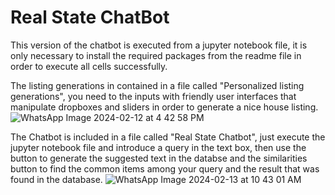 # Real State ChatBot 

This version of the chatbot is executed from a jupyter notebook file, it is only necessary to install the required packages from the readme file in order to execute all cells successfully.

The listing generations in contained in a file called "Personalized listing generations", you need to the inputs with friendly user interfaces that manipulate dropboxes and sliders in order to generate a nice house listing.
![WhatsApp Image 2024-02-12 at 4 42 58 PM](https://github.com/apolanco3225/Real-State-ChatBot/assets/16232171/8c21faca-0140-401a-a3ef-a5029c416eaf)


The Chatbot is included in a file called "Real State Chatbot", just execute the jupyter notebook file and introduce a query in the text box, then use the button to generate the suggested text in the databse and the similarities button to find the common items among your query and the result that was found in the database.
![WhatsApp Image 2024-02-13 at 10 43 01 AM](https://github.com/apolanco3225/Real-State-ChatBot/assets/16232171/846cca5d-00f1-4763-a0a9-5dd0317779fb)
